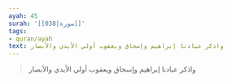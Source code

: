 ```yaml
---
ayah: 45
surah: '[[038|سورة]]'
tags:
- quran/ayah
text: واذكر عبادنا إبراهيم وإسحاق ويعقوب أولي الأيدي والأبصار
---
```

> واذكر عبادنا إبراهيم وإسحاق ويعقوب أولي الأيدي والأبصار
